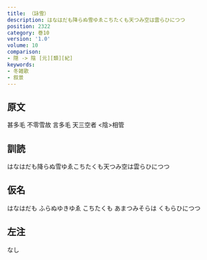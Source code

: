 ```yaml
---
title: （詠雪）
description: はなはだも降らぬ雪ゆゑこちたくも天つみ空は雲らひにつつ
position: 2322
category: 巻10
version: '1.0'
volume: 10
comparison:
- 隠 -> 陰 [元][類][紀]
keywords:
- 冬雑歌
- 叙景
---
```


## 原文

甚多毛 不零雪故 言多毛 天三空者 <陰>相管

## 訓読

はなはだも降らぬ雪ゆゑこちたくも天つみ空は雲らひにつつ

## 仮名

はなはだも ふらぬゆきゆゑ こちたくも あまつみそらは くもらひにつつ

## 左注

なし

